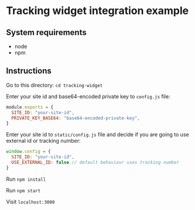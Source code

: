 # Tracking widget integration example

## System requirements

* node
* npm

## Instructions

Go to this directory: `cd tracking-widget` 

Enter your site id and base64-encoded private key to `config.js` file:

```js
module.exports = {
  SITE_ID: "your-site-id",
  PRIVATE_KEY_BASE64: "base64-encoded-private-key",
}
```

Enter your site id to `static/config.js` file and decide if you are going to use external id or tracking number:

```js
window.config = {
  SITE_ID: "your-site-id",
  USE_EXTERNAL_ID: false // default behaviour uses tracking number
}
```

Run `npm install`

Run `npm start`

Visit `localhost:3000`
